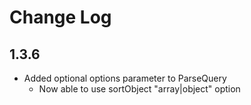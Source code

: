 # Change Log

## 1.3.6

- Added optional options parameter to ParseQuery
    - Now able to use sortObject "array|object" option